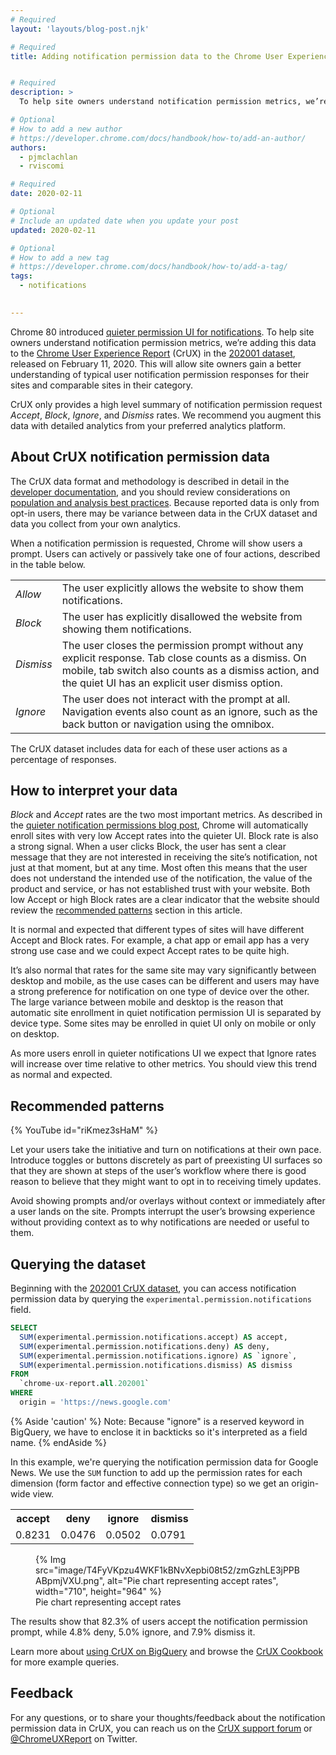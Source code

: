 ```yaml
---
# Required
layout: 'layouts/blog-post.njk'

# Required
title: Adding notification permission data to the Chrome User Experience Report


# Required
description: >
  To help site owners understand notification permission metrics, we’re adding this data to the Chrome User Experience Report (CrUX) in the 202001 dataset allowing site owners gain a better understanding of typical user notification permission responses for their sites and comparable sites in their category.

# Optional
# How to add a new author
# https://developer.chrome.com/docs/handbook/how-to/add-an-author/
authors:
  - pjmclachlan
  - rviscomi

# Required
date: 2020-02-11

# Optional
# Include an updated date when you update your post
updated: 2020-02-11

# Optional
# How to add a new tag
# https://developer.chrome.com/docs/handbook/how-to/add-a-tag/
tags:
  - notifications
  

---
```


Chrome 80 introduced [quieter permission UI for notifications][quieter-not-post].
To help site owners understand notification permission metrics, we’re adding this
data to the [Chrome User Experience Report](https://developers.google.com/web/tools/chrome-user-experience-report/)
(CrUX) in the [202001 dataset][202001-crux-dataset], released on February 11,
2020. This will allow site owners gain a better understanding of typical user
notification permission responses for their sites and comparable sites in
their category.

CrUX only provides a high level summary of notification permission request
*Accept*, *Block*, *Ignore*, and *Dismiss* rates.  We recommend you augment
this data with detailed analytics from your preferred analytics platform.

## About CrUX notification permission data

The CrUX data format and methodology is described in detail in the
[developer documentation](https://developers.google.com/web/tools/chrome-user-experience-report#data-format),
and you should review considerations on
[population and analysis best practices](https://developers.google.com/web/tools/chrome-user-experience-report#population-differences).
Because reported data is only from opt-in users, there may be variance between
data in the CrUX dataset and data you collect from your own analytics.

When a notification permission is requested, Chrome will show users a prompt.
Users can actively or passively take one of four actions, described in the
table below.

<table>
  <tbody>
    <tr>
      <td><i>Allow</i></td>
      <td>The user explicitly allows the website to show them notifications.</td>
    </tr>
    <tr>
      <td><i>Block</i></td>
      <td>
        The user has explicitly disallowed the website from showing them
        notifications.
      </td>
    </tr>
    <tr>
      <td><i>Dismiss</i></td>
      <td>
        The user closes the permission prompt without any explicit
        response. Tab close counts as a dismiss.  On mobile, tab switch also 
        counts as a dismiss action, and the quiet UI has an explicit user 
		    dismiss option.  
      </td>
    </tr>
    <tr>
      <td><i>Ignore</i></td>
      <td>
        The user does not interact with the prompt at all. Navigation events
        also count as an ignore, such as the back button or navigation using the 
        omnibox.  
      </td>
    </tr>
  </tbody>
</table>

The CrUX dataset includes data for each of these user actions as a percentage
of responses.

## How to interpret your data

*Block* and *Accept* rates are the two most important metrics. As described in
the [quieter notification permissions blog post][quieter-not-post],
Chrome will automatically enroll sites with very low Accept rates into the
quieter UI. Block rate is also a strong signal. When a user clicks
Block, the user has sent a clear message that they are not interested in
receiving the site’s notification, not just at that moment, but at any time.
Most often this means that the user does not understand the intended use of
the notification, the value of the product and service, or has not
established trust with your website. Both low Accept or high Block rates
are a clear indicator that the website should review the
[recommended patterns](#recommended-patterns)  section in this article.

It is normal and expected that different types of sites will have different
Accept and Block rates. For example, a chat app or email app has a very strong
use case and we could expect Accept rates to be quite high. 

It’s also normal that rates for the same site may vary significantly between 
desktop and mobile, as the use cases can be different and users may have a 
strong preference for notification on one type of device over the other. The 
large variance between mobile and desktop is the reason that automatic site 
enrollment in quiet notification permission UI is separated by device type. 
Some sites may be enrolled in quiet UI only on mobile or only on desktop.  

As more users enroll in quieter notifications UI we expect that Ignore
rates will increase over time relative to other metrics. You should view this 
trend as normal and expected.


## Recommended patterns

{% YouTube id="riKmez3sHaM" %}

Let your users take the initiative and turn on notifications at their own
pace. Introduce toggles or buttons discretely as part of preexisting UI
surfaces so that they are shown at steps of the user’s workflow where there
is good reason to believe that they might want to opt in to receiving timely 
updates.

Avoid showing prompts and/or overlays without context or immediately after a
user lands on the site. Prompts interrupt the user’s browsing experience
without providing context as to why notifications are needed or useful to
them.

<div class="clearfix"></div>

## Querying the dataset

Beginning with the [202001 CrUX dataset][202001-crux-dataset], you can access
notification permission data by querying the
`experimental.permission.notifications` field.

```sql
SELECT
  SUM(experimental.permission.notifications.accept) AS accept,
  SUM(experimental.permission.notifications.deny) AS deny,
  SUM(experimental.permission.notifications.ignore) AS `ignore`,
  SUM(experimental.permission.notifications.dismiss) AS dismiss
FROM
  `chrome-ux-report.all.202001`
WHERE
  origin = 'https://news.google.com'
```

{% Aside 'caution' %}
Note: Because "ignore" is a reserved keyword in BigQuery, we have to enclose it
in backticks so it's interpreted as a field name.
{% endAside %}

In this example, we're querying the notification permission data for Google
News. We use the `SUM` function to add up the permission rates for each
dimension (form factor and effective connection type) so we get an
origin-wide view.

<table>
  <tbody>
    <tr>
      <th>accept</th>
      <th>deny</th>
      <th>ignore</th>
      <th>dismiss</th>
    </tr>
    <tr>
      <td>0.8231</td>
      <td>0.0476</td>
      <td>0.0502</td>
      <td>0.0791</td>
    </tr>
  </tbody>
</table>


<figure class="float-right">
 {% Img src="image/T4FyVKpzu4WKF1kBNvXepbi08t52/zmGzhLE3jPPBABpmjVXU.png", alt="Pie chart representing accept rates", width="710", height="964" %}
 <figcaption>
   Pie chart representing accept rates
 </figcaption>
</figure>


The results show that 82.3% of users accept the notification permission
prompt, while 4.8% deny, 5.0% ignore, and 7.9% dismiss it.

<div class="clearfix"></div>

Learn more about [using CrUX on BigQuery][crux-on-bq] and browse the
[CrUX Cookbook][crux-cookbook] for more example queries.

## Feedback

For any questions, or to share your thoughts/feedback about the notification
permission data in CrUX, you can reach us on the
[CrUX support forum][crux-support] or [@ChromeUXReport][crux-twitter] on
Twitter.


[quieter-not-post]: https://blog.chromium.org/2020/01/introducing-quieter-permission-ui-for.html
[202001-crux-dataset]: https://console.cloud.google.com/bigquery?p=chrome-ux-report&d=all&t=202001&page=table
[crux-on-bq]: https://web.dev/chrome-ux-report-bigquery/
[crux-cookbook]: https://github.com/GoogleChrome/CrUX/tree/master/sql
[crux-support]: https://groups.google.com/a/chromium.org/forum/#!topic/chrome-ux-report/
[crux-twitter]: https://twitter.com/ChromeUXReport
